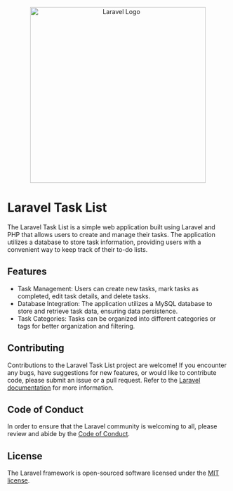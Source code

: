 <p align="center"><a href="https://laravel.com" target="_blank"><img src="https://raw.githubusercontent.com/laravel/art/master/logo-lockup/5%20SVG/2%20CMYK/1%20Full%20Color/laravel-logolockup-cmyk-red.svg" width="400" alt="Laravel Logo"></a></p>

# Laravel Task List

The Laravel Task List is a simple web application built using Laravel and PHP that allows users to create and manage their tasks. The application utilizes a database to store task information, providing users with a convenient way to keep track of their to-do lists.

## Features

<ul>
    <li>Task Management: Users can create new tasks, mark tasks as completed, edit task details, and delete tasks.</li>
    <li>Database Integration: The application utilizes a MySQL database to store and retrieve task data, ensuring data persistence.</li>
    <li>Task Categories: Tasks can be organized into different categories or tags for better organization and filtering.</li>
</ul>

## Contributing

Contributions to the Laravel Task List project are welcome! If you encounter any bugs, have suggestions for new features, or would like to contribute code, please submit an issue or a pull request. Refer to the [Laravel documentation](https://laravel.com/docs/contributions) for more information.

## Code of Conduct

In order to ensure that the Laravel community is welcoming to all, please review and abide by the [Code of Conduct](https://laravel.com/docs/contributions#code-of-conduct).

## License

The Laravel framework is open-sourced software licensed under the [MIT license](https://opensource.org/licenses/MIT).